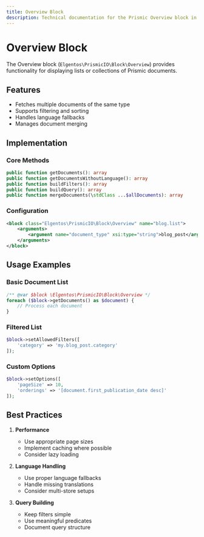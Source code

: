 ```yaml
---
title: Overview Block
description: Technical documentation for the Prismic Overview block in Magento 2
---
```


# Overview Block

The Overview block (`Elgentos\PrismicIO\Block\Overview`) provides functionality for displaying lists or collections of Prismic documents.

## Features

- Fetches multiple documents of the same type
- Supports filtering and sorting
- Handles language fallbacks
- Manages document merging

## Implementation

### Core Methods

```php
public function getDocuments(): array
public function getDocumentsWithoutLanguage(): array
public function buildFilters(): array
public function buildQuery(): array
public function mergeDocuments(\stdClass ...$allDocuments): array
```

### Configuration

```xml
<block class="Elgentos\PrismicIO\Block\Overview" name="blog.list">
    <arguments>
        <argument name="document_type" xsi:type="string">blog_post</argument>
    </arguments>
</block>
```

## Usage Examples

### Basic Document List

```php
/** @var $block \Elgentos\PrismicIO\Block\Overview */
foreach ($block->getDocuments() as $document) {
    // Process each document
}
```

### Filtered List

```php
$block->setAllowedFilters([
    'category' => 'my.blog_post.category'
]);
```

### Custom Options

```php
$block->setOptions([
    'pageSize' => 10,
    'orderings' => '[document.first_publication_date desc]'
]);
```

## Best Practices

1. **Performance**
   - Use appropriate page sizes
   - Implement caching where possible
   - Consider lazy loading

2. **Language Handling**
   - Use proper language fallbacks
   - Handle missing translations
   - Consider multi-store setups

3. **Query Building**
   - Keep filters simple
   - Use meaningful predicates
   - Document query structure 
